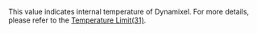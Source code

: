 This value indicates internal temperature of Dynamixel. For more details, please refer to the [Temperature Limit(31)](#temperature-limit).

